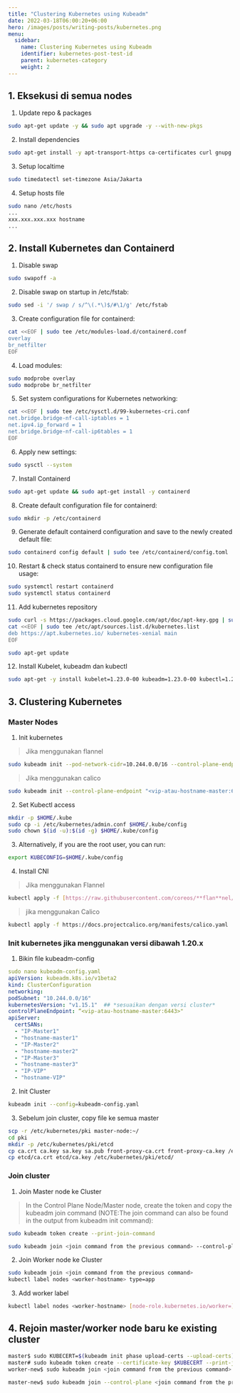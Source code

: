 ```yaml
---
title: "Clustering Kubernetes using Kubeadm"
date: 2022-03-18T06:00:20+06:00
hero: /images/posts/writing-posts/kubernetes.png
menu:
  sidebar:
    name: Clustering Kubernetes using Kubeadm
    identifier: kubernetes-post-test-id
    parent: kubernetes-category
    weight: 2
---
```

## 1. Eksekusi di semua nodes

1.  Update repo & packages

```bash
sudo apt-get update -y && sudo apt upgrade -y --with-new-pkgs
```

2.  Install dependencies

```bash
sudo apt-get install -y apt-transport-https ca-certificates curl gnupg lsb-release
```

3.  Setup localtime

```bash
sudo timedatectl set-timezone Asia/Jakarta
```

4.  Setup hosts file

```bash
sudo nano /etc/hosts
...
xxx.xxx.xxx.xxx hostname
... 
```

## 2. Install Kubernetes dan Containerd

1.  Disable swap

```bash
sudo swapoff -a
```

2. Disable swap on startup in /etc/fstab:

```bash
sudo sed -i '/ swap / s/^\(.*\)$/#\1/g' /etc/fstab
```

3. Create configuration file for containerd:

```bash
cat <<EOF | sudo tee /etc/modules-load.d/containerd.conf
overlay
br_netfilter
EOF
```

4.  Load modules:

```bash
sudo modprobe overlay
sudo modprobe br_netfilter
```

5. Set system configurations for Kubernetes networking:

```bash
cat <<EOF | sudo tee /etc/sysctl.d/99-kubernetes-cri.conf
net.bridge.bridge-nf-call-iptables = 1
net.ipv4.ip_forward = 1
net.bridge.bridge-nf-call-ip6tables = 1
EOF
```

6. Apply new settings:

```bash
sudo sysctl --system
```

7. Install Containerd

```bash
sudo apt-get update && sudo apt-get install -y containerd
```

8. Create default configuration file for containerd:

```bash
sudo mkdir -p /etc/containerd
```

9. Generate default containerd configuration and save to the newly created default file:

```bash
sudo containerd config default | sudo tee /etc/containerd/config.toml
```

10. Restart & check status containerd to ensure new configuration file usage:

```bash
sudo systemctl restart containerd
sudo systemctl status containerd
```

11. Add kubernetes repository

```bash
sudo curl -s https://packages.cloud.google.com/apt/doc/apt-key.gpg | sudo apt-key add -
cat <<EOF | sudo tee /etc/apt/sources.list.d/kubernetes.list
deb https://apt.kubernetes.io/ kubernetes-xenial main
EOF

sudo apt-get update
```

12. Install Kubelet, kubeadm dan kubectl

```bash
sudo apt-get -y install kubelet=1.23.0-00 kubeadm=1.23.0-00 kubectl=1.23.0-00
```

## 3. Clustering Kubernetes

### Master Nodes

1. Init kubernetes 

> Jika menggunakan flannel

```bash
sudo kubeadm init --pod-network-cidr=10.244.0.0/16 --control-plane-endpoint "<vip-atau-hostname-master:6443>" --upload-certs
```

> Jika menggunakan calico

```bash
sudo kubeadm init --control-plane-endpoint "<vip-atau-hostname-master:6443>" --upload-certs
```

2. Set Kubectl access

```bash
mkdir -p $HOME/.kube
sudo cp -i /etc/kubernetes/admin.conf $HOME/.kube/config
sudo chown $(id -u):$(id -g) $HOME/.kube/config
```

3. Alternatively, if you are the root user, you can run:

```bash
export KUBECONFIG=$HOME/.kube/config
```

4. Install CNI 

> Jika menggunakan Flannel

```bash
kubectl apply -f [https://raw.githubusercontent.com/coreos/**flan**nel/master/Documentation/kube-**flan**nel.yml](https://raw.githubusercontent.com/coreos/flannel/master/Documentation/kube-flannel.yml)
```

> jika menggunakan Calico

```bash
kubectl apply -f https://docs.projectcalico.org/manifests/calico.yaml
```

### Init kubernetes jika menggunakan versi dibawah 1.20.x

1. Bikin file kubeadm-config

```yaml
sudo nano kubeadm-config.yaml
apiVersion: kubeadm.k8s.io/v1beta2
kind: ClusterConfiguration
networking:
podSubnet: "10.244.0.0/16"
kubernetesVersion: "v1.15.1"  ## *sesuaikan dengan versi cluster*
controlPlaneEndpoint: “<vip-atau-hostname-master:6443>"
apiServer:
  certSANs:
  - "IP-Master1"
  - "hostname-master1"
  - "IP-Master2"
  - "hostname-master2"
  - "IP-Master3"
  - "hostname-master3"
  - "IP-VIP"
  - "hostname-VIP"
```

2. Init Cluster

```bash
kubeadm init --config=kubeadm-config.yaml
```

3. Sebelum join cluster, copy file ke semua master

```bash
scp -r /etc/kubernetes/pki master-node:~/
cd pki
mkdir -p /etc/kubernetes/pki/etcd
cp ca.crt ca.key sa.key sa.pub front-proxy-ca.crt front-proxy-ca.key /etc/kubernetes/pki
cp etcd/ca.crt etcd/ca.key /etc/kubernetes/pki/etcd/
```

### Join cluster

1. Join Master node ke Cluster

> In the Control Plane Node/Master node, create the token and copy the kubeadm join command (NOTE:The join command can also be found in the output from kubeadm init command):
> 

```bash
sudo kubeadm token create --print-join-command

sudo kubeadm join <join command from the previous command> --control-plane —apiserver-advertise-address=<ip-node>
```

2. Join Worker node ke Cluster

```bash
sudo kubeadm join <join command from the previous command>
kubectl label nodes <worker-hostname> type=app
```

3. Add worker label

```bash
kubectl label nodes <worker-hostname> [node-role.kubernetes.io/worker=](http://node-role.kubernetes.io/worker=)
```

## 4. Rejoin master/worker node baru ke existing cluster

```bash
master$ sudo KUBECERT=$(kubeadm init phase upload-certs --upload-certs)
master# sudo kubeadm token create --certificate-key $KUBECERT --print-join-command
worker-new$ sudo kubeadm join <join command from the previous command>
  
master-new$ sudo kubeadm join --control-plane <join command from the previous command>
```